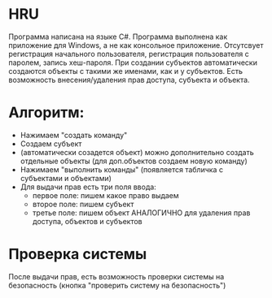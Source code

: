 # HRU
Программа написана на языке C#.
Программа выполнена как приложение для Windows, а не как консольное приложение.
Отсутсвует регистрация начального пользователя, регистрация пользователя с паролем, запись хеш-пароля.
При создании субъектов автоматически создаются объекты с такими же именами, как и у субъектов.
Есть возможность внесения/удаления прав доступа, субъекта и объекта.
# Алгоритм:
- Нажимаем "создать команду"
- Создаем субъект
- (автоматически созадется объект) можно дополнительно создать отдельные объекты (для доп.объектов создаем новую команду)
- Нажимаем "выполнить команды" (появляется табличка с субъектами и объектами)
- Для выдачи прав есть три поля ввода:
  - первое поле: пишем какое право выдаем
  - второе поле: пишем субъект
  - третье поле: пишем объект
АНАЛОГИЧНО для удаления прав доступа, объектов и субъектов
# Проверка системы
После выдачи прав, есть возможность проверки системы на безопасность (кнопка "проверить систему на безопасность")

